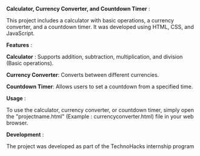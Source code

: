 **Calculator, Currency Converter, and Countdown Timer** : 

This project includes a calculator with basic operations, a currency converter, and a countdown timer. It was developed using HTML, CSS, and JavaScript.

**Features** : 

**Calculator** : Supports addition, subtraction, multiplication, and division (Basic operations).

**Currency Converter**: Converts between different currencies.

**Countdown Timer**: Allows users to set a countdown from a specified time.

**Usage** : 

To use the calculator, currency converter, or countdown timer, simply open the "projectname.html" (Example : currencyconverter.html) file in your web browser.

**Development** :

The project was developed as part of the TechnoHacks internship program
